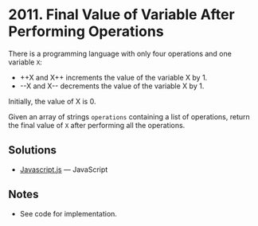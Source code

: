 
# 2011. Final Value of Variable After Performing Operations

There is a programming language with only four operations and one variable `X`:

- ++X and X++ increments the value of the variable X by 1.
- --X and X-- decrements the value of the variable X by 1.

Initially, the value of X is 0.

Given an array of strings `operations` containing a list of operations, return the final value of `X` after performing all the operations.

## Solutions

- [Javascript.js](./Javascript.js) — JavaScript

## Notes

- See code for implementation.